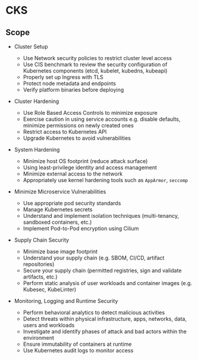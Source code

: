 # CKS

## Scope

- Cluster Setup
  - Use Network security policies to restrict cluster level access
  - Use CIS benchmark to review the security configuration of Kubernetes components (etcd, kubelet, kubedns, kubeapi)
  - Properly set up Ingress with TLS
  - Protect node metadata and endpoints
  - Verify platform binaries before deploying

- Cluster Hardening
  - Use Role Based Access Controls to minimize exposure
  - Exercise caution in using service accounts e.g. disable defaults, minimize permissions on newly created ones
  - Restrict access to Kubernetes API
  - Upgrade Kubernetes to avoid vulnerabilities

- System Hardening
  - Minimize host OS footprint (reduce attack surface)
  - Using least-privilege identity and access management
  - Minimize external access to the network
  - Appropriately use kernel hardening tools such as `AppArmor`, `seccomp`

- Minimize Microservice Vulnerabilities
  - Use appropriate pod security standards
  - Manage Kubernetes secrets
  - Understand and implement isolation techniques (multi-tenancy, sandboxed containers, etc.)
  - Implement Pod-to-Pod encryption using Cilium

- Supply Chain Security
  - Minimize base image footprint
  - Understand your supply chain (e.g. SBOM, CI/CD, artifact repositories)
  - Secure your supply chain (permitted registries, sign and validate artifacts, etc.)
  - Perform static analysis of user workloads and container images (e.g. Kubesec, KubeLinter)

- Monitoring, Logging and Runtime Security
  - Perform behavioral analytics to detect malicious activities
  - Detect threats within physical infrastructure, apps, networks, data, users and workloads
  - Investigate and identify phases of attack and bad actors within the environment
  - Ensure immutability of containers at runtime
  - Use Kubernetes audit logs to monitor access
